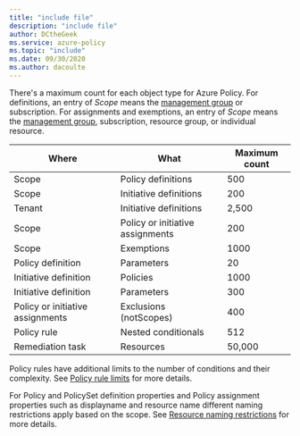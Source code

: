 ```yaml
---
title: "include file"
description: "include file"
author: DCtheGeek
ms.service: azure-policy
ms.topic: "include"
ms.date: 09/30/2020
ms.author: dacoulte
---
```


There's a maximum count for each object type for Azure Policy. For definitions, an entry of _Scope_ means the [management group](../articles/governance/management-groups/overview.md) or subscription. For assignments and exemptions, an entry of _Scope_ means the [management group](../articles/governance/management-groups/overview.md), subscription, resource group, or individual resource.

| Where | What | Maximum count |
|---|---|---|
| Scope | Policy definitions | 500 |
| Scope | Initiative definitions | 200 |
| Tenant | Initiative definitions | 2,500 |
| Scope | Policy or initiative assignments | 200 |
| Scope | Exemptions | 1000 |
| Policy definition | Parameters | 20 |
| Initiative definition | Policies | 1000 |
| Initiative definition | Parameters | 300 |
| Policy or initiative assignments | Exclusions (notScopes) | 400 |
| Policy rule | Nested conditionals | 512 |
| Remediation task | Resources | 50,000 |

Policy rules have additional limits to the number of conditions and their complexity. See [Policy rule limits](../articles/governance/policy/concepts/definition-structure.md#policy-rule-limits) for more details.

For Policy and PolicySet definition properties and Policy assignment properties such as displayname and resource name different naming restrictions apply based on the scope. See [Resource naming restrictions](https://docs.microsoft.com/en-us/azure/azure-resource-manager/management/resource-name-rules#microsoftauthorization) for more details.

